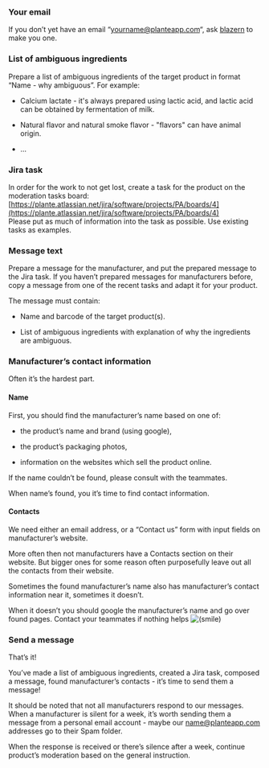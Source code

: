 ### Your email

If you don’t yet have an email “yourname@planteapp.com“, ask [blazern](https://plante.atlassian.net/wiki/people/70121:f35ff0ba-29fc-4df9-bfda-e560044b4179?ref=confluence) to make you one.

### List of ambiguous ingredients

Prepare a list of ambiguous ingredients of the target product in format “Name - why ambiguous”. For example:

*   Calcium lactate - it's always prepared using lactic acid, and lactic acid can be obtained by fermentation of milk.
    
*   Natural flavor and natural smoke flavor - "flavors" can have animal origin.
    
*   …
    

### Jira task

In order for the work to not get lost, create a task for the product on the moderation tasks board: [https://plante.atlassian.net/jira/software/projects/PA/boards/4](https://plante.atlassian.net/jira/software/projects/PA/boards/4)  
Please put as much of information into the task as possible. Use existing tasks as examples.

### Message text

Prepare a message for the manufacturer, and put the prepared message to the Jira task. If you haven’t prepared messages for manufacturers before, copy a message from one of the recent tasks and adapt it for your product.

The message must contain:

*   Name and barcode of the target product(s).
    
*   List of ambiguous ingredients with explanation of why the ingredients are ambiguous.
    

### Manufacturer’s contact information

Often it’s the hardest part.

#### Name

First, you should find the manufacturer’s name based on one of:

*   the product’s name and brand (using google),
    
*   the product’s packaging photos,
    
*   information on the websites which sell the product online.
    

If the name couldn’t be found, please consult with the teammates.

When name’s found, you it’s time to find contact information.

#### Contacts

We need either an email address, or a “Contact us” form with input fields on manufacturer’s website.

More often then not manufacturers have a Contacts section on their website. But bigger ones for some reason often purposefully leave out all the contacts from their website.

Sometimes the found manufacturer’s name also has manufacturer’s contact information near it, sometimes it doesn’t.

When it doesn’t you should google the manufacturer’s name and go over found pages. Contact your teammates if nothing helps ![(smile)](https://plante.atlassian.net/wiki/s/-1697350906/6452/f64f6b1f49c9f74f3c74ab2885562c07d422b448/_/images/icons/emoticons/smile.png)

### Send a message

That’s it!

You’ve made a list of ambiguous ingredients, created a Jira task, composed a message, found manufacturer’s contacts - it’s time to send them a message!

It should be noted that not all manufacturers respond to our messages. When a manufacturer is silent for a week, it’s worth sending them a message from a personal email account - maybe our [name@planteapp.com](mailto:name@planteapp.com) addresses go to their Spam folder.

When the response is received or there’s silence after a week, continue product’s moderation based on the general instruction.